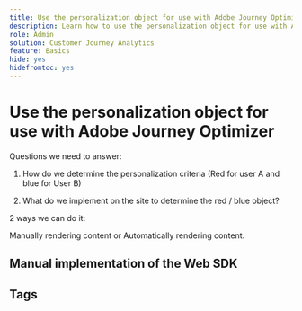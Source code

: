 ```yaml
---
title: Use the personalization object for use with Adobe Journey Optimizer
description: Learn how to use the personalization object for use with Adobe Journey Optimizer
role: Admin
solution: Customer Journey Analytics
feature: Basics
hide: yes
hidefromtoc: yes
---
```

# Use the personalization object for use with Adobe Journey Optimizer

Questions we need to answer:

1. How do we determine the personalization criteria (Red for user A and blue for User B)

1. What do we implement on the site to determine the red / blue object?


2 ways we can do it:

Manually rendering content or Automatically rendering content. 


## Manual implementation of the Web SDK






## Tags

